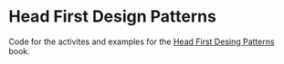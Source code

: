 # Head First Design Patterns

Code for the activites and examples for the [Head First Desing Patterns](https://www.amazon.com/Head-First-Design-Patterns-Object-Oriented/dp/149207800X/ref=asc_df_149207800X?mcid=51e1c42cb861311ba1c0a27f80cbaa74&hvocijid=15682931729129359630-149207800X-&hvexpln=73&tag=hyprod-20&linkCode=df0&hvadid=730434177080&hvpos=&hvnetw=g&hvrand=15682931729129359630&hvpone=&hvptwo=&hvqmt=&hvdev=c&hvdvcmdl=&hvlocint=&hvlocphy=9003679&hvtargid=pla-2281435179578&psc=1) book.